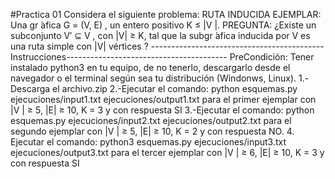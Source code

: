 #Practica 01
Considera el siguiente problema:
RUTA INDUCIDA
EJEMPLAR: Una gr ́afica G = (V, E) , un entero positivo K ≤ |V |.
PREGUNTA: ¿Existe un subconjunto V′ ⊆ V , con |V| ≥ K, tal que la subgr ́afica inducida por V es una ruta simple con |V| vértices ?
-------------------------------------------Instrucciones----------------------------------------
PreCondición: Tener instalado python3 en tu equipo, de no tenerlo, descargarlo desde el navegador o el terminal según sea tu distribución (Windonws, Linux).
1.-Descarga el archivo.zip 
2.-Ejecutar el comando: python esquemas.py ejecuciones/input1.txt ejecuciones/output1.txt para el primer ejemplar con |V | ≥ 5, |E| ≥ 10, K = 3 y con respuesta SI
3.-Ejecutar el comando: python esquemas.py ejecuciones/input2.txt ejecuciones/output2.txt para el segundo ejemplar con |V | ≥ 5, |E| ≥ 10, K = 2 y con respuesta NO.
4. Ejecutar el comando: python3 esquemas.py ejecuciones/input3.txt ejecuciones/output3.txt para el tercer ejemplar con |V | ≥ 6, |E| ≥ 10, K = 3 y con respuesta SI


